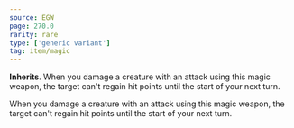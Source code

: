 ```yaml
---
source: EGW
page: 270.0
rarity: rare
type: ['generic variant']
tag: item/magic
---
```


**Inherits**. When you damage a creature with an attack using this magic weapon, the target can't regain hit points until the start of your next turn.


When you damage a creature with an attack using this magic weapon, the target can't regain hit points until the start of your next turn.


